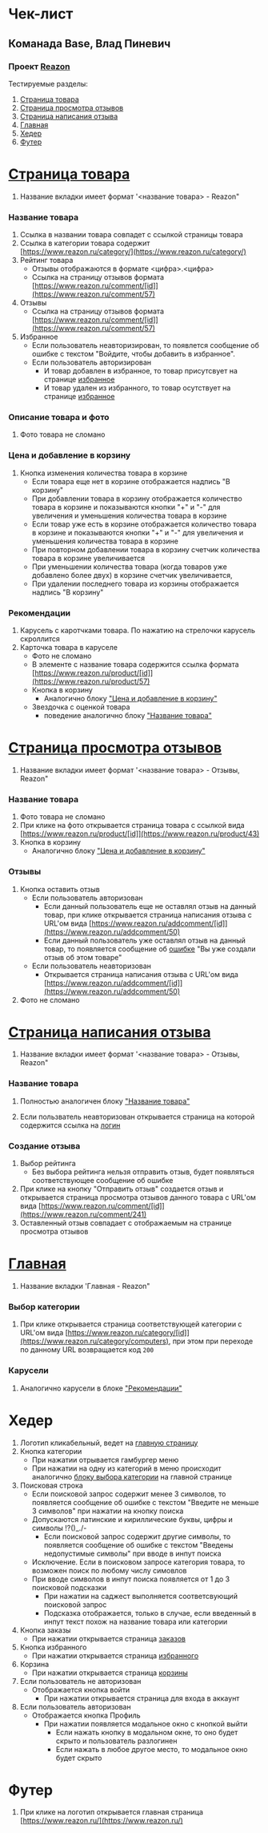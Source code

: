 # Чек-лист
## Команада Base, Влад Пиневич
### Проект [Reazon](https://reazon.ru)

Тестируемые разделы:
1. [Страница товара](https://github.com/tUnknownLegend/check-list-TP/blob/main/Base-Vlad-Pinevich.md#c%D1%82%D1%80%D0%B0%D0%BD%D0%B8%D1%86%D0%B0-%D1%82%D0%BE%D0%B2%D0%B0%D1%80%D0%B0)
2. [Страница просмотра отзывов](https://github.com/tUnknownLegend/check-list-TP/blob/main/Base-Vlad-Pinevich.md#c%D1%82%D1%80%D0%B0%D0%BD%D0%B8%D1%86%D0%B0-%D0%BF%D1%80%D0%BE%D1%81%D0%BC%D0%BE%D1%82%D1%80%D0%B0-%D0%BE%D1%82%D0%B7%D1%8B%D0%B2%D0%BE%D0%B2)
3. [Страница написания отзыва](https://github.com/tUnknownLegend/check-list-TP/blob/main/Base-Vlad-Pinevich.md#c%D1%82%D1%80%D0%B0%D0%BD%D0%B8%D1%86%D0%B0-%D0%BD%D0%B0%D0%BF%D0%B8%D1%81%D0%B0%D0%BD%D0%B8%D1%8F-%D0%BE%D1%82%D0%B7%D1%8B%D0%B2%D0%B0)
4. [Главная](https://github.com/tUnknownLegend/check-list-TP/blob/main/Base-Vlad-Pinevich.md#%D0%B3%D0%BB%D0%B0%D0%B2%D0%BD%D0%B0%D1%8F)
5. [Хедер](https://github.com/tUnknownLegend/check-list-TP/blob/main/Base-Vlad-Pinevich.md#%D1%85%D0%B5%D0%B4%D0%B5%D1%80)
6. [Футер](https://github.com/tUnknownLegend/check-list-TP/blob/main/Base-Vlad-Pinevich.md#%D1%84%D1%83%D1%82%D0%B5%D1%80)

# [Cтраница товара](https://www.reazon.ru/product/57)

1.  Название вкладки имеет формат '<название товара> - Reazon"
### Название товара
 1. Ссылка в названии товара совпадет с ссылкой страницы  товара
 2. Ссылка в категории товара содержит [https://www.reazon.ru/category/](https://www.reazon.ru/category/)
 3. Рейтинг товара
     - Отзывы отображаются в формате <цифра>.<цифра>
     - Ссылка на страницу отзывов формата [https://www.reazon.ru/comment/[id]](https://www.reazon.ru/comment/57)
 4. Отзывы
     - Ссылка на страницу отзывов формата [https://www.reazon.ru/comment/[id]](https://www.reazon.ru/comment/57)
 5. Избранное
     - Если пользователь неавторизирован, то появлется сообщение об ошибке с текстом "Войдите, чтобы добавить в избранное".
     - Если пользователь авторизирован
         - И товар добавлен в избранное, то товар присутсвует на странице [избранное](https://www.reazon.ru/user/favorites)
         - И товар удален из избранного, то товар осутствует на странице [избранное](https://www.reazon.ru/user/favorites)
### Описание товара и фото
  1. Фото товара не сломано
### Цена и добавление в корзину
   1. Кнопка изменения количества товара в корзине
         - Если товара еще нет в корзине отображается надпись "В корзину"
         - При добавлении товара в корзину отображается количество товара в корзине и показываются кнопки "+" и "-" для увеличения и уменьшения количества товара в корзине
         - Если товар уже есть в корзине отображается количество товара в корзине и показываются кнопки "+" и "-" для увеличения и уменьшения количества товара в корзине
         - При повторном добавлении товара в корзину счетчик количества товара в корзине увеличивается 
         - При уменьшении количества товара (когда товаров уже добавлено более двух) в корзине счетчик увеличивается,
         - При удалении последнего товара из корзины отображается надпись "В корзину"
### Рекомендации
  1. Карусель с каротчками товара. По нажатию на стрелочки карусель скроллится
  2. Карточка товара в каруселе
      - Фото не сломано
      - В элементе с название товара содержится ссылка формата [https://www.reazon.ru/product/[id]](https://www.reazon.ru/product/57)
      - Кнопка в корзину
        - Аналогично блоку ["Цена и добавление в корзину"](https://github.com/tUnknownLegend/check-list-TP/blob/main/Base-Vlad-Pinevich.md#%D1%86%D0%B5%D0%BD%D0%B0-%D0%B8-%D0%B4%D0%BE%D0%B1%D0%B0%D0%B2%D0%BB%D0%B5%D0%BD%D0%B8%D0%B5-%D0%B2-%D0%BA%D0%BE%D1%80%D0%B7%D0%B8%D0%BD%D1%83)
      - Звездочка с оценкой товара
         - поведение аналогично блоку ["Название товара"](https://github.com/tUnknownLegend/check-list-TP/blob/main/Base-Vlad-Pinevich.md#%D0%BD%D0%B0%D0%B7%D0%B2%D0%B0%D0%BD%D0%B8%D0%B5-%D1%82%D0%BE%D0%B2%D0%B0%D1%80%D0%B0)
        
# [Cтраница просмотра отзывов](https://www.reazon.ru/comment/43)

1. Название вкладки имеет формат '<название товара> - Отзывы, Reazon"
### Название товара
 1. Фото товара не сломано
 2. При клике на фото открывается страница товара с ссылкой вида [https://www.reazon.ru/product/[id]](https://www.reazon.ru/product/43)
 3. Кнопка в корзину
    - Аналогично блоку ["Цена и добавление в корзину"](https://github.com/tUnknownLegend/check-list-TP/blob/main/Base-Vlad-Pinevich.md#%D1%86%D0%B5%D0%BD%D0%B0-%D0%B8-%D0%B4%D0%BE%D0%B1%D0%B0%D0%B2%D0%BB%D0%B5%D0%BD%D0%B8%D0%B5-%D0%B2-%D0%BA%D0%BE%D1%80%D0%B7%D0%B8%D0%BD%D1%83)

### Отзывы
 1. Кнопка оставить отзыв
      - Если пользователь авторизован
        - Если данный пользователь еще не оставлял отзыв на данный товар, при клике открывается страница написания отзыва с URL'ом вида [https://www.reazon.ru/addcomment/[id]](https://www.reazon.ru/addcomment/50)
        - Если данный пользователь уже оставлял отзыв на данный товар, то появляется сообщение об [ошибке](https://github.com/tUnknownLegend/check-list-TP/blob/main/Base-Vlad-Pinevich.md#%D0%BE%D0%B1%D1%89%D0%B8%D0%B5-%D0%BF%D0%B0%D1%82%D1%82%D0%B5%D1%80%D0%BD%D1%8B) "Вы уже создали отзыв об этом товаре"
      - Если пользователь неавторизован
        - Открывается страница написания отзыва с URL'ом вида [https://www.reazon.ru/addcomment/[id]](https://www.reazon.ru/addcomment/50)
 2. Фото не сломано

# [Cтраница написания отзыва](https://www.reazon.ru/addcomment/214)

1. Название вкладки имеет формат '<название товара> - Отзывы, Reazon"

### Название товара
 1. Полностью аналогичен блоку ["Название товара"](https://github.com/tUnknownLegend/TP-QA-HW-1/blob/Base/Base.md#%D0%BD%D0%B0%D0%B7%D0%B2%D0%B0%D0%BD%D0%B8%D0%B5-%D1%82%D0%BE%D0%B2%D0%B0%D1%80%D0%B0)
 
 2. Если пользватель неавторизован открывается страница на которой содержится ссылка на [логин](https://www.reazon.ru/login)

### Создание отзыва
 1. Выбор рейтинга
    - Без выбора рейтинга нельзя отправить отзыв, будет появляться соответствующее сообщение об ошибке
 2.  При клике на кнопку "Отправить отзыв" создается отзыв и открывается страница просмотра отзывов данного товара с URL'ом вида [https://www.reazon.ru/comment/[id]](https://www.reazon.ru/comment/241) 
 3.  Оставленный отзыв совпадает с отображаемым на странице просмотра отзывов
 
 # [Главная](https://www.reazon.ru)
 1. Название вкладки 'Главная - Reazon"
 ### Выбор категории
 1. При клике открывается страница соответствующей категории с URL'ом вида [https://www.reazon.ru/category/[id]](https://www.reazon.ru/category/computers), при этом при переходе по данному URL возвращается код `200`
  
 ### Карусели
 1. Аналогично карусели в блоке ["Рекомендации"](https://github.com/tUnknownLegend/check-list-TP/blob/main/Base-Vlad-Pinevich.md#%D1%80%D0%B5%D0%BA%D0%BE%D0%BC%D0%B5%D0%BD%D0%B4%D0%B0%D1%86%D0%B8%D0%B8)

# Хедер
1. Логотип кликабельный, ведет на [главную страницу](https://www.reazon.ru/)
2. Кнопка категории
   - При нажатии отрывается гамбургер меню
   - При нажатии на одну из категорий в меню происходит аналогично [блоку выбора категории](https://github.com/tUnknownLegend/check-list-TP/blob/main/Base-Vlad-Pinevich.md#%D0%B2%D1%8B%D0%B1%D0%BE%D1%80-%D0%BA%D0%B0%D1%82%D0%B5%D0%B3%D0%BE%D1%80%D0%B8%D0%B8) на главной странице
3. Поисковая строка
      - Если поисковой запрос содержит менее 3 символов, то появляется сообщение об ошибке с текстом "Введите не меньше 3 символов" при нажатии на кнопку поиска
      - Допускаются латинские и кириллические буквы, цифры и символы !?()_./-
        - Если поисковой запрос содержит другие символы, то появляется сообщение об ошибке с текстом "Введены недопустимые символы" при вводе в инпут поиска
      - Исключение. Если в поисковом запросе категория товара, то возможен поиск по любому числу симовлов
      - При вводе символов в инпут поиска появляется от 1 до 3 поисковой подсказки
        - При нажатии на саджест выполняется соответсвующий поисковой запрос
        - Подсказка отображается, только в случае, если введенный в инпут текст похож на название товара или категории
4. Кнопка заказы
      - При нажатии открывается страница [заказов](https://www.reazon.ru/orders)
5. Кнопка избранного
      - При нажатии открывается страница [избранного](https://www.reazon.ru/user/favorites)
6. Корзина 
      - При нажатии открывается страница [корзины](https://www.reazon.ru/cart)
7. Если пользователь не авторизован
      - Отображается кнопка войти
          - При нажатии открывается страница для входа в аккаунт
8. Если пользователь авторизован
      - Отображается кнопка Профиль
           - При нажатии появляется модальное окно с кнопкой выйти
               - Если нажать кнопку в модальном окне, то оно будет скрыто и пользователь разлогинен
               - Если нажать в любое другое место, то модальное окно будет скрыто
 
# Футер
1. При клике на логотип открывается главная страница [https://www.reazon.ru/](https://www.reazon.ru/)

